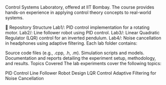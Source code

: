 Control Systems Laboratory, offered at IIT Bombay. The course provides hands-on experience in applying control theory concepts to real-world systems.

📁 Repository Structure
Lab1/: PID control implementation for a rotating motor.
Lab2/: Line follower robot using PID control.
Lab3/: Linear Quadratic Regulator (LQR) control for an inverted pendulum.
Lab4/: Noise cancellation in headphones using adaptive filtering.
Each lab folder contains:

Source code files (e.g., .cpp, .h, .m).
Simulation scripts and models.
Documentation and reports detailing the experiment setup, methodology, and results.
Topics Covered
The lab experiments cover the following topics:

PID Control
Line Follower Robot Design
LQR Control
Adaptive Filtering for Noise Cancellation
